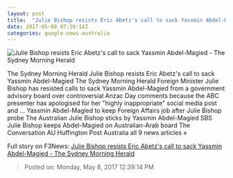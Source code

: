 ```yaml
---
layout: post
title:  "Julie Bishop resists Eric Abetz's call to sack Yassmin Abdel-Magied - The Sydney Morning Herald"
date: 2017-05-08 07:39:14Z
categories: google-news-australia
---
```


![Julie Bishop resists Eric Abetz's call to sack Yassmin Abdel-Magied - The Sydney Morning Herald](http://www.smh.com.au/content/dam/images/g/r/r/i/n/l/image.related.articleLeadwide.620x349.gw0cbb.png/1494229090058.jpg)

The Sydney Morning Herald Julie Bishop resists Eric Abetz's call to sack Yassmin Abdel-Magied The Sydney Morning Herald Foreign Minister Julie Bishop has resisted calls to sack Yassmin Abdel-Magied from a government advisory board over controversial Anzac Day comments because the ABC presenter has apologised for her "highly inappropriate" social media post and ... Yassmin Abdel-Magied to keep Foreign Affairs job after Julie Bishop probe The Australian Julie Bishop sticks by Yassmin Abdel-Magied SBS Julie Bishop keeps Abdel-Magied on Australian-Arab board The Conversation AU Huffington Post Australia all 9 news articles »


Full story on F3News: [Julie Bishop resists Eric Abetz's call to sack Yassmin Abdel-Magied - The Sydney Morning Herald](http://www.f3nws.com/n/kqv2cD)

> Posted on: Monday, May 8, 2017 12:39:14 PM
